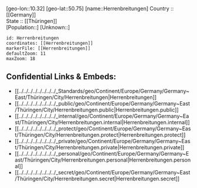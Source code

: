 ﻿---
location: [50.75,10.32] 
mapzoom: [7,12] 
mapmarker: city 
type: City
tags:
- geo/City


SpocWebEntityId: 30911
isDeleted: false
confidential: public

---
[geo-lon::10.32] 
[geo-lat::50.75] 
[name::Herrenbreitungen] 
Country :: [[Germany]]  
State :: [[Thüringen]]  
[Population::] 
[Unknown::] 


```leaflet
id: Herrenbreitungen
coordinates: [[Herrenbreitungen]] 
markerFile: [[Herrenbreitungen]] 
defaultZoom: 11 
maxZoom: 18
```


## Confidential Links & Embeds: 
- [[../../../../../../../../_Standards/geo/Continent/Europe/Germany/Germany~East/Thüringen/City/Herrenbreitungen|Herrenbreitungen]] 
- [[../../../../../../../../_public/geo/Continent/Europe/Germany/Germany~East/Thüringen/City/Herrenbreitungen.public|Herrenbreitungen.public]] 
- [[../../../../../../../../_internal/geo/Continent/Europe/Germany/Germany~East/Thüringen/City/Herrenbreitungen.internal|Herrenbreitungen.internal]] 
- [[../../../../../../../../_protect/geo/Continent/Europe/Germany/Germany~East/Thüringen/City/Herrenbreitungen.protect|Herrenbreitungen.protect]] 
- [[../../../../../../../../_private/geo/Continent/Europe/Germany/Germany~East/Thüringen/City/Herrenbreitungen.private|Herrenbreitungen.private]] 
- [[../../../../../../../../_personal/geo/Continent/Europe/Germany/Germany~East/Thüringen/City/Herrenbreitungen.personal|Herrenbreitungen.personal]] 
- [[../../../../../../../../_secret/geo/Continent/Europe/Germany/Germany~East/Thüringen/City/Herrenbreitungen.secret|Herrenbreitungen.secret]] 
